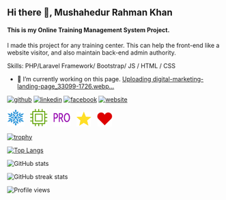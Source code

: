 ## Hi there 👋, Mushahedur Rahman Khan
#### This is my Online Training Management System Project. 


I made this project for any training center. This can help the front-end like a website visitor, and also maintain back-end admin authority.

Skills: PHP/Laravel Framework/ Bootstrap/ JS / HTML / CSS

- 🔭 I’m currently working on this page. 
[Uploading digital-marketing-landing-page_33099-1726.webp…](![8](https://user-images.githubusercontent.com/67184635/211188732-62dc1c5d-325e-4e04-9b0f-6779597ad310.png)
)


[<img src='https://cdn.jsdelivr.net/npm/simple-icons@3.0.1/icons/github.svg' alt='github' height='40'>](https://github.com/mushahadur)  [<img src='https://cdn.jsdelivr.net/npm/simple-icons@3.0.1/icons/linkedin.svg' alt='linkedin' height='40'>](https://www.linkedin.com/in/https://www.linkedin.com/in/mushahadur//)  [<img src='https://cdn.jsdelivr.net/npm/simple-icons@3.0.1/icons/facebook.svg' alt='facebook' height='40'>](https://www.facebook.com/https://www.facebook.com/mrkpulock25/)  [<img src='https://cdn.jsdelivr.net/npm/simple-icons@3.0.1/icons/icloud.svg' alt='website' height='40'>](https://mushahadur.github.io/Portfolio-Website)  

<a href='https://archiveprogram.github.com/'><img src='https://raw.githubusercontent.com/acervenky/animated-github-badges/master/assets/acbadge.gif' width='40' height='40'></a> <a href='https://docs.github.com/en/developers'><img src='https://raw.githubusercontent.com/acervenky/animated-github-badges/master/assets/devbadge.gif' width='40' height='40'></a> <a href='https://github.com/pricing'><img src='https://raw.githubusercontent.com/acervenky/animated-github-badges/master/assets/pro.gif' width='40' height='40'></a> <a href='https://stars.github.com/'><img src='https://raw.githubusercontent.com/acervenky/animated-github-badges/master/assets/starbadge.gif' width='35' height='35'></a> <a href='https://docs.github.com/en/github/supporting-the-open-source-community-with-github-sponsors'><img src='https://raw.githubusercontent.com/acervenky/animated-github-badges/master/assets/sponsorbadge.gif' width='35' height='35'></a> 

[![trophy](https://github-profile-trophy.vercel.app/?username=mushahadur)](https://github.com/ryo-ma/github-profile-trophy)

[![Top Langs](https://github-readme-stats.vercel.app/api/top-langs/?username=mushahadur)](https://github.com/anuraghazra/github-readme-stats)

![GitHub stats](https://github-readme-stats.vercel.app/api?username=mushahadur&show_icons=true&count_private=true)  

![GitHub streak stats](https://streak-stats.demolab.com/?user=mushahadur)  

![Profile views](https://gpvc.arturio.dev/mushahadur)  
